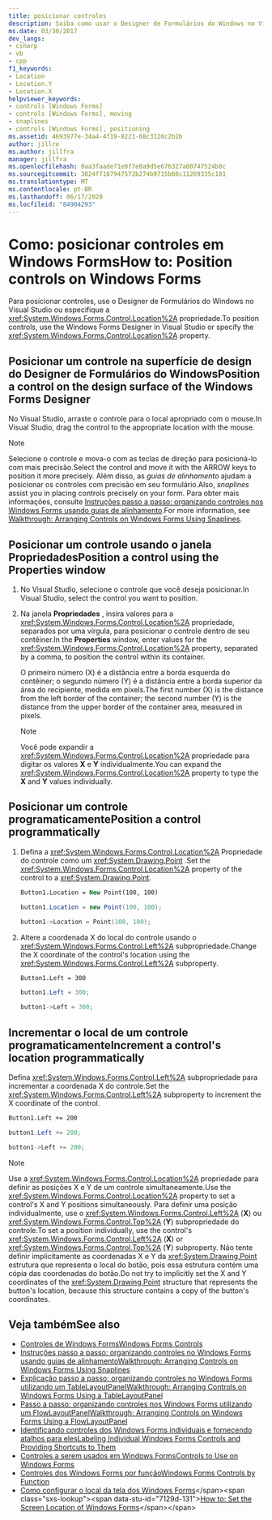 ```yaml
---
title: posicionar controles
description: Saiba como usar o Designer de Formulários do Windows no Visual Studio ou a propriedade Location para posicionar seus controles.
ms.date: 03/30/2017
dev_langs:
- csharp
- vb
- cpp
f1_keywords:
- Location
- Location.Y
- Location.X
helpviewer_keywords:
- controls [Windows Forms]
- controls [Windows Forms], moving
- snaplines
- controls [Windows Forms], positioning
ms.assetid: 4693977e-34a4-4f19-8221-68c3120c2b2b
author: jillre
ms.author: jillfra
manager: jillfra
ms.openlocfilehash: 0aa3faade71e0f7e0a9d5e676327a80747524b8c
ms.sourcegitcommit: 3824ff187947572b274b9715b60c11269335c181
ms.translationtype: MT
ms.contentlocale: pt-BR
ms.lasthandoff: 06/17/2020
ms.locfileid: "84904293"
---
```

# <a name="how-to-position-controls-on-windows-forms"></a><span data-ttu-id="7129d-103">Como: posicionar controles em Windows Forms</span><span class="sxs-lookup"><span data-stu-id="7129d-103">How to: Position controls on Windows Forms</span></span>

<span data-ttu-id="7129d-104">Para posicionar controles, use o Designer de Formulários do Windows no Visual Studio ou especifique a <xref:System.Windows.Forms.Control.Location%2A> propriedade.</span><span class="sxs-lookup"><span data-stu-id="7129d-104">To position controls, use the Windows Forms Designer in Visual Studio or specify the <xref:System.Windows.Forms.Control.Location%2A> property.</span></span>

## <a name="position-a-control-on-the-design-surface-of-the-windows-forms-designer"></a><span data-ttu-id="7129d-105">Posicionar um controle na superfície de design do Designer de Formulários do Windows</span><span class="sxs-lookup"><span data-stu-id="7129d-105">Position a control on the design surface of the Windows Forms Designer</span></span>

<span data-ttu-id="7129d-106">No Visual Studio, arraste o controle para o local apropriado com o mouse.</span><span class="sxs-lookup"><span data-stu-id="7129d-106">In Visual Studio, drag the control to the appropriate location with the mouse.</span></span>

> [!NOTE]
> <span data-ttu-id="7129d-107">Selecione o controle e mova-o com as teclas de direção para posicioná-lo com mais precisão.</span><span class="sxs-lookup"><span data-stu-id="7129d-107">Select the control and move it with the ARROW keys to position it more precisely.</span></span> <span data-ttu-id="7129d-108">Além disso, as *guias de alinhamento* ajudam a posicionar os controles com precisão em seu formulário.</span><span class="sxs-lookup"><span data-stu-id="7129d-108">Also, *snaplines* assist you in placing controls precisely on your form.</span></span> <span data-ttu-id="7129d-109">Para obter mais informações, consulte [Instruções passo a passo: organizando controles nos Windows Forms usando guias de alinhamento](walkthrough-arranging-controls-on-windows-forms-using-snaplines.md).</span><span class="sxs-lookup"><span data-stu-id="7129d-109">For more information, see [Walkthrough: Arranging Controls on Windows Forms Using Snaplines](walkthrough-arranging-controls-on-windows-forms-using-snaplines.md).</span></span>

## <a name="position-a-control-using-the-properties-window"></a><span data-ttu-id="7129d-110">Posicionar um controle usando o janela Propriedades</span><span class="sxs-lookup"><span data-stu-id="7129d-110">Position a control using the Properties window</span></span>

1. <span data-ttu-id="7129d-111">No Visual Studio, selecione o controle que você deseja posicionar.</span><span class="sxs-lookup"><span data-stu-id="7129d-111">In Visual Studio, select the control you want to position.</span></span>

2. <span data-ttu-id="7129d-112">Na janela **Propriedades** , insira valores para a <xref:System.Windows.Forms.Control.Location%2A> propriedade, separados por uma vírgula, para posicionar o controle dentro de seu contêiner.</span><span class="sxs-lookup"><span data-stu-id="7129d-112">In the **Properties** window, enter values for the <xref:System.Windows.Forms.Control.Location%2A> property, separated by a comma, to position the control within its container.</span></span>

   <span data-ttu-id="7129d-113">O primeiro número (X) é a distância entre a borda esquerda do contêiner; o segundo número (Y) é a distância entre a borda superior da área do recipiente, medida em pixels.</span><span class="sxs-lookup"><span data-stu-id="7129d-113">The first number (X) is the distance from the left border of the container; the second number (Y) is the distance from the upper border of the container area, measured in pixels.</span></span>

   > [!NOTE]
   > <span data-ttu-id="7129d-114">Você pode expandir a <xref:System.Windows.Forms.Control.Location%2A> propriedade para digitar os valores **X** e **Y** individualmente.</span><span class="sxs-lookup"><span data-stu-id="7129d-114">You can expand the <xref:System.Windows.Forms.Control.Location%2A> property to type the **X** and **Y** values individually.</span></span>

## <a name="position-a-control-programmatically"></a><span data-ttu-id="7129d-115">Posicionar um controle programaticamente</span><span class="sxs-lookup"><span data-stu-id="7129d-115">Position a control programmatically</span></span>

1. <span data-ttu-id="7129d-116">Defina a <xref:System.Windows.Forms.Control.Location%2A> Propriedade do controle como um <xref:System.Drawing.Point> .</span><span class="sxs-lookup"><span data-stu-id="7129d-116">Set the <xref:System.Windows.Forms.Control.Location%2A> property of the control to a <xref:System.Drawing.Point>.</span></span>

    ```vb
    Button1.Location = New Point(100, 100)
    ```

    ```csharp
    button1.Location = new Point(100, 100);
    ```

    ```cpp
    button1->Location = Point(100, 100);
    ```

2. <span data-ttu-id="7129d-117">Altere a coordenada X do local do controle usando o <xref:System.Windows.Forms.Control.Left%2A> subpropriedade.</span><span class="sxs-lookup"><span data-stu-id="7129d-117">Change the X coordinate of the control's location using the <xref:System.Windows.Forms.Control.Left%2A> subproperty.</span></span>

    ```vb
    Button1.Left = 300
    ```

    ```csharp
    button1.Left = 300;
    ```

    ```cpp
    button1->Left = 300;
    ```

## <a name="increment-a-controls-location-programmatically"></a><span data-ttu-id="7129d-118">Incrementar o local de um controle programaticamente</span><span class="sxs-lookup"><span data-stu-id="7129d-118">Increment a control's location programmatically</span></span>

<span data-ttu-id="7129d-119">Defina <xref:System.Windows.Forms.Control.Left%2A> subpropriedade para incrementar a coordenada X do controle.</span><span class="sxs-lookup"><span data-stu-id="7129d-119">Set the <xref:System.Windows.Forms.Control.Left%2A> subproperty to increment the X coordinate of the control.</span></span>

```vb
Button1.Left += 200
```

```csharp
button1.Left += 200;
```

```cpp
button1->Left += 200;
```

> [!NOTE]
> <span data-ttu-id="7129d-120">Use a <xref:System.Windows.Forms.Control.Location%2A> propriedade para definir as posições X e Y de um controle simultaneamente.</span><span class="sxs-lookup"><span data-stu-id="7129d-120">Use the <xref:System.Windows.Forms.Control.Location%2A> property to set a control's X and Y positions simultaneously.</span></span> <span data-ttu-id="7129d-121">Para definir uma posição individualmente, use o <xref:System.Windows.Forms.Control.Left%2A> (**X**) ou <xref:System.Windows.Forms.Control.Top%2A> (**Y**) subpropriedade do controle.</span><span class="sxs-lookup"><span data-stu-id="7129d-121">To set a position individually, use the control's <xref:System.Windows.Forms.Control.Left%2A> (**X**) or <xref:System.Windows.Forms.Control.Top%2A> (**Y**) subproperty.</span></span> <span data-ttu-id="7129d-122">Não tente definir implicitamente as coordenadas X e Y da <xref:System.Drawing.Point> estrutura que representa o local do botão, pois essa estrutura contém uma cópia das coordenadas do botão.</span><span class="sxs-lookup"><span data-stu-id="7129d-122">Do not try to implicitly set the X and Y coordinates of the <xref:System.Drawing.Point> structure that represents the button's location, because this structure contains a copy of the button's coordinates.</span></span>

## <a name="see-also"></a><span data-ttu-id="7129d-123">Veja também</span><span class="sxs-lookup"><span data-stu-id="7129d-123">See also</span></span>

- [<span data-ttu-id="7129d-124">Controles de Windows Forms</span><span class="sxs-lookup"><span data-stu-id="7129d-124">Windows Forms Controls</span></span>](index.md)
- [<span data-ttu-id="7129d-125">Instruções passo a passo: organizando controles no Windows Forms usando guias de alinhamento</span><span class="sxs-lookup"><span data-stu-id="7129d-125">Walkthrough: Arranging Controls on Windows Forms Using Snaplines</span></span>](walkthrough-arranging-controls-on-windows-forms-using-snaplines.md)
- [<span data-ttu-id="7129d-126">Explicação passo a passo: organizando controles no Windows Forms utilizando um TableLayoutPanel</span><span class="sxs-lookup"><span data-stu-id="7129d-126">Walkthrough: Arranging Controls on Windows Forms Using a TableLayoutPanel</span></span>](walkthrough-arranging-controls-on-windows-forms-using-a-tablelayoutpanel.md)
- [<span data-ttu-id="7129d-127">Passo a passo: organizando controles nos Windows Forms utilizando um FlowLayoutPanel</span><span class="sxs-lookup"><span data-stu-id="7129d-127">Walkthrough: Arranging Controls on Windows Forms Using a FlowLayoutPanel</span></span>](walkthrough-arranging-controls-on-windows-forms-using-a-flowlayoutpanel.md)
- [<span data-ttu-id="7129d-128">Identificando controles dos Windows Forms individuais e fornecendo atalhos para eles</span><span class="sxs-lookup"><span data-stu-id="7129d-128">Labeling Individual Windows Forms Controls and Providing Shortcuts to Them</span></span>](labeling-individual-windows-forms-controls-and-providing-shortcuts-to-them.md)
- [<span data-ttu-id="7129d-129">Controles a serem usados em Windows Forms</span><span class="sxs-lookup"><span data-stu-id="7129d-129">Controls to Use on Windows Forms</span></span>](controls-to-use-on-windows-forms.md)
- [<span data-ttu-id="7129d-130">Controles dos Windows Forms por função</span><span class="sxs-lookup"><span data-stu-id="7129d-130">Windows Forms Controls by Function</span></span>](windows-forms-controls-by-function.md)
- <span data-ttu-id="7129d-131">[Como configurar o local da tela dos Windows Forms](https://docs.microsoft.com/previous-versions/visualstudio/visual-studio-2010/52aha046(v=vs.100))</span><span class="sxs-lookup"><span data-stu-id="7129d-131">[How to: Set the Screen Location of Windows Forms](https://docs.microsoft.com/previous-versions/visualstudio/visual-studio-2010/52aha046(v=vs.100))</span></span>
